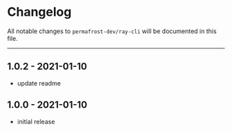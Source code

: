 # Changelog

All notable changes to `permafrost-dev/ray-cli` will be documented in this file.

---
## 1.0.2 - 2021-01-10

- update readme

## 1.0.0 - 2021-01-10

- initial release

